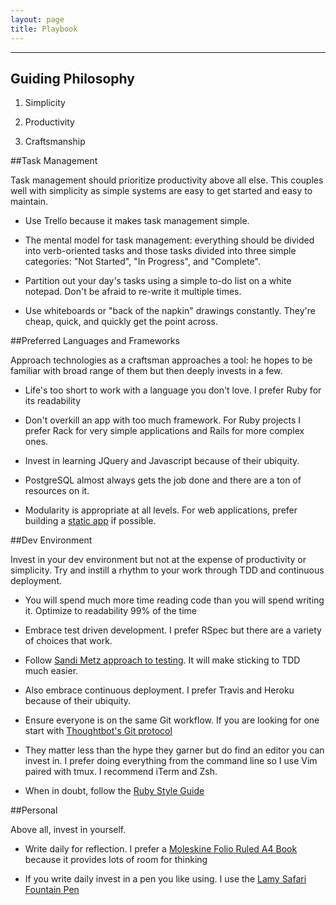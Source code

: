 ```yaml
---
layout: page
title: Playbook
---
```

----

## Guiding Philosophy

1. Simplicity

2. Productivity

3. Craftsmanship


##Task Management

Task management should prioritize productivity above all else. This couples well with simplicity as simple systems are easy to get started and easy to maintain.

* Use Trello because it makes task management simple.

* The mental model for task management: everything should be divided into verb-oriented tasks and those tasks divided into three simple categories: "Not Started", "In Progress", and "Complete".

* Partition out your day's tasks using a simple to-do list on a white notepad. Don't be afraid to re-write it multiple times.

* Use whiteboards or "back of the napkin" drawings constantly. They're cheap, quick, and quickly get the point across.

##Preferred Languages and Frameworks

Approach technologies as a craftsman approaches a tool: he hopes to be familiar with broad range of them but then deeply invests in a few.

* Life's too short to work with a language you don't love. I prefer Ruby for its readability

* Don't overkill an app with too much framework. For Ruby projects I prefer Rack for very simple applications and Rails for more complex ones.

* Invest in learning JQuery and Javascript because of their ubiquity.

* PostgreSQL almost always gets the job done and there are a ton of resources on it.

* Modularity is appropriate at all levels. For web applications, prefer building a [static app](http://www.staticapps.org/) if possible.

##Dev Environment

Invest in your dev environment but not at the expense of productivity or simplicity. Try and instill a rhythm to your work through TDD and continuous deployment.

* You will spend much more time reading code than you will spend writing it. Optimize to readability 99% of the time

* Embrace test driven development. I prefer RSpec but there are a variety of choices that work.

* Follow [Sandi Metz approach to testing](https://www.youtube.com/watch?v=URSWYvyc42M). It will make sticking to TDD much easier.

* Also embrace continuous deployment. I prefer Travis and Heroku because of their ubiquity.

* Ensure everyone is on the same Git workflow. If you are looking for one start with [Thoughtbot's Git protocol](https://github.com/thoughtbot/guides/tree/master/protocol/git)

* They matter less than the hype they garner but do find an editor you can invest in. I prefer doing everything from the command line so I use Vim paired with tmux. I recommend iTerm and Zsh.

* When in doubt, follow the [Ruby Style Guide](https://github.com/bbatsov/ruby-style-guide)


##Personal

Above all, invest in yourself.

* Write daily for reflection. I prefer a [Moleskine Folio Ruled A4
   Book](http://www.moleskine.com/us/collections/model/product/folio-ruled-book-a4) because it provides lots of room for thinking

* If you write daily invest in a pen you like using. I use the [Lamy Safari Fountain
   Pen](http://www.amazon.com/Lamy-Safari-Fountain-Pen-Charcoal/dp/B0002T401Y)

